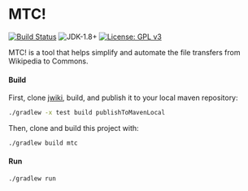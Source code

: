 # MTC!
[![Build Status](https://travis-ci.org/fastily/mtc.svg?branch=master)](https://travis-ci.org/fastily/mtc)
![JDK-1.8+](https://upload.wikimedia.org/wikipedia/commons/7/75/Blue_JDK_1.8%2B_Shield_Badge.svg)
[![License: GPL v3](https://upload.wikimedia.org/wikipedia/commons/8/86/GPL_v3_Blue_Badge.svg)](https://www.gnu.org/licenses/gpl-3.0.en.html)

MTC! is a tool that helps simplify and automate the file transfers from Wikipedia to Commons.

#### Build
First, clone [jwiki](https://github.com/fastily/jwiki), build, and publish it to your local maven repository:
```bash
./gradlew -x test build publishToMavenLocal
```

Then, clone and build this project with:
```bash
./gradlew build mtc
```

#### Run
```bash
./gradlew run
```